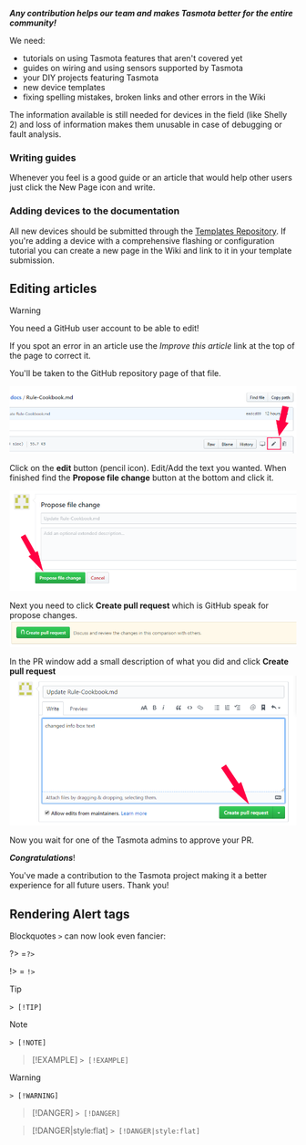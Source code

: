 ***Any contribution helps our team and makes Tasmota better for the entire community!***

We need:
- tutorials on using Tasmota features that aren't covered yet
- guides on wiring and using sensors supported by Tasmota
- your DIY projects featuring Tasmota
- new device templates 
- fixing spelling mistakes, broken links and other errors in the Wiki

The information available is still needed for devices in the field (like Shelly 2) and loss of information makes them unusable in case of debugging or fault analysis.

### Writing guides
Whenever you feel is a good guide or an article that would help other users just click the New Page icon and write.

### Adding devices to the documentation
All new devices should be submitted through the [Templates Repository](http://blakadder.github.io/templates). If you're adding a device with a comprehensive flashing or configuration tutorial you can create a new page in the Wiki and link to it in your template submission.

## Editing articles
> [!WARNING]
> You need a GitHub user account to be able to edit!

If you spot an error in an article use the *Improve this article* link at the top of the page to correct it. 

You'll be taken to the GitHub repository page of that file.

![Edit file](_media/pr_tutorial_1.png)

Click on the **edit** button (pencil icon). Edit/Add the text you wanted. When finished find the **Propose file change** button at the bottom and click it.

![Propose file change](_media/pr_tutorial_2.png)

Next you need to click **Create pull request** which is GitHub speak for propose changes.
![Create pull request](_media/pr_tutorial_3.png)

In the PR window add a small description of what you did and click **Create pull request**
![Create pull request](_media/pr_tutorial_4.png)

Now you wait for one of the Tasmota admins to approve your PR. 

_**Congratulations**_! 

You've made a contribution to the Tasmota project making it a better experience for all future users. Thank you!

## Rendering Alert tags

Blockquotes `>` can now look even fancier:

?> =`?>`

!> = `!>`

> [!TIP]
> `> [!TIP]`

> [!NOTE]
> `> [!NOTE]`

> [!EXAMPLE]
> `> [!EXAMPLE]`

> [!WARNING]
> `> [!WARNING]`

> [!DANGER]
> `> [!DANGER]`

> [!DANGER|style:flat]
> `> [!DANGER|style:flat]`





